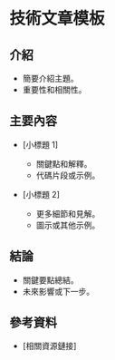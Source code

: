 # 技術文章模板

## 介紹
- 簡要介紹主題。
- 重要性和相關性。

## 主要內容
- [小標題 1]
  - 關鍵點和解釋。
  - 代碼片段或示例。

- [小標題 2]
  - 更多細節和見解。
  - 圖示或其他示例。

## 結論
- 關鍵要點總結。
- 未來影響或下一步。

## 參考資料
- [相關資源鏈接]
